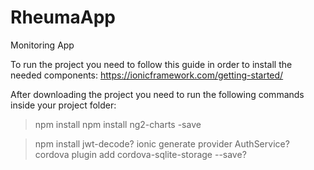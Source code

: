 # RheumaApp
Monitoring App

To run the project you need to follow this guide in order to install the needed components:
https://ionicframework.com/getting-started/

After downloading the project you need to run the following commands inside your project folder:
>npm install
>npm install ng2-charts -save

>npm install jwt-decode?
>ionic generate provider AuthService?
>cordova plugin add cordova-sqlite-storage --save?
